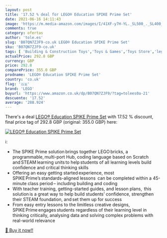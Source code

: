 ```yaml
---
layout: post
title: '17.52 % deal for LEGO® Education SPIKE Prime Set'
date: 2021-06-16 14:11:43
image: 'https://m.media-amazon.com/images/I/41XF-y7H-YL._SL500_._SL400_.jpg'
comments: true
category: ofertas
author: 'tole.es'
slug: 'B07QN7ZJF9-co.uk LEGO® Education SPIKE Prime Set'
sku: 'B07QN7ZJF9-co.uk'
tags: [ 'Building & Construction Toys','Toys & Games','Toys Store','lego','lego®', ]
actualPrice: 292.8 GBP
currency: GBP
price: 292.8
comparePrice: 355.0 GBP
prodname: 'LEGO® Education SPIKE Prime Set'
country: 'co.uk'
flag: '🇬🇧'
brand: 'LEGO'
buyurl: 'https://www.amazon.co.uk/dp/B07QN7ZJF9/?tag=tolees0a-21'
descuento: '17.52'
average: '288.924'
---
```


There's a deal [LEGO® Education SPIKE Prime Set](https://www.amazon.co.uk/dp/B07QN7ZJF9/?tag=tolees0a-21)  with  17.52 % discount, final price tag of  292.8 GBP (original: 355.0 GBP) here:

[![LEGO® Education SPIKE Prime Set](https://m.media-amazon.com/images/I/41XF-y7H-YL._SL500_._SL400_.jpg)](https://www.amazon.co.uk/dp/B07QN7ZJF9/?tag=tolees0a-21)

ℹ️:

- The SPIKE Prime solution brings together LEGO bricks, a programmable, multi-port Hub, coding language based on Scratch and STEAM learning units to help students of all learning levels build confidence and critical thinking skills
- Offering an easy getting started experience, most SPIKE Prime’s standards-aligned lessons  can be completed within a 45-minute class period – including building and coding
- With teacher training, getting-started guides, and lesson plans,  this solution is a great way to help build students’ confidence, strengthen their STEAM foundation, and set them up for success
- From easy entry lessons to the limitless creative designs, SPIKE Prime engages students regardless of their learning level in thinking critically, analysing data and solving complex problems with real-world relevance

[🛒 Buy it now!!](https://www.amazon.co.uk/dp/B07QN7ZJF9/?tag=tolees0a-21)
